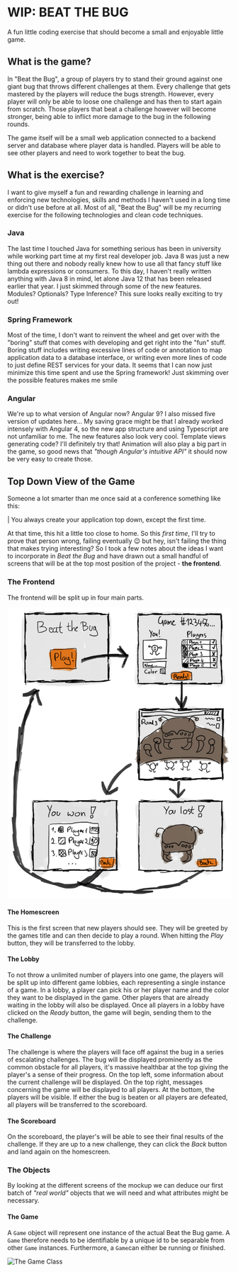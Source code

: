 # WIP: BEAT THE BUG
A fun little coding exercise that should become a small and enjoyable little game.

## What is the game?
In "Beat the Bug", a group of players try to stand their ground against one giant bug that throws different challenges at them. Every challenge that gets mastered by the players will reduce the bugs strength. However, every player will only be able to loose one challenge and has then to start again from scratch. Those players that beat a challenge however will become stronger, being able to inflict more damage to the bug in the following rounds.

The game itself will be a small web application connected to a backend server and database where player data is handled. Players will be able to see other players and need to work together to beat the bug.

## What is the exercise?
I want to give myself a fun and rewarding challenge in learning and enforcing new technologies, skills and methods I haven't used in a long time or didn't use before at all. Most of all, "Beat the Bug" will be my recurring exercise for the following technologies and clean code techniques.

### Java
The last time I touched Java for something serious has been in university while working part time at my first real developer job. Java 8 was just a new thing out there and nobody really knew how to use all that fancy stuff like lambda expressions or consumers. To this day, I haven't really written anything with Java 8 in mind, let alone Java 12 that has been released earlier that year. I just skimmed through some of the new features. Modules? Optionals? Type Inference? This sure looks really exciting to try out!

### Spring Framework
Most of the time, I don't want to reinvent the wheel and get over with the "boring" stuff that comes with developing and get right into the "fun" stuff. Boring stuff includes writing excessive lines of code or annotation to map application data to a database interface, or writing even more lines of code to just define REST services for your data. It seems that I can now just minimize this time spent and use the Spring framework! Just skimming over the possible features makes me smile 

### Angular
We're up to what version of Angular now? Angular 9? I also missed five version of updates here... My saving grace might be that I already worked intensely with Angular 4, so the new app structure and using Typescript are not unfamiliar to me. The new features also look very cool. Template views generating code? I'll definitely try that! Animation will also play a big part in the game, so good news that *"though Angular's intuitive API"* it should now be very easy to create those.

## Top Down View of the Game
Someone a lot smarter than me once said at a conference something like this:

| You always create your application top down, except the first time.

At that time, this hit a little too close to home. So this *first time*, I'll try to prove that person wrong, failing eventually 😉 but hey, isn't failing the thing that makes trying interesting? So I took a few notes about the ideas I want to incorporate in *Beat the Bug* and have drawn out a small handful of screens that will be at the top most position of the project - **the frontend**.

### The Frontend
The frontend will be split up in four main parts.

![The simple frontend](./resources/images/frontend_mockup.png)

#### The Homescreen
This is the first screen that new players should see. They will be greeted by the games title and can then decide to play a round. When hitting the *Play* button, they will be transferred to the lobby.

#### The Lobby
To not throw a unlimited number of players into one game, the players will be split up into different game lobbies, each representing a single instance of a game. In a lobby, a player can pick his or her player name and the color they want to be displayed in the game. Other players that are already waiting in the lobby will also be displayed. Once all players in a lobby have clicked on the *Ready* button, the game will begin, sending them to the challenge.

#### The Challenge
The challenge is where the players will face off against the bug in a series of escalating challenges. The bug will be displayed prominently as the common obstacle for all players, it's massive healthbar at the top giving the player's a sense of their progress. On the top left, some information about the current challenge will be displayed. On the top right, messages concerning the game will be displayed to all players. At the bottom, the players will be visible. If either the bug is beaten or all players are defeated, all players will be transferred to the scoreboard.

#### The Scoreboard
On the scoreboard, the player's will be able to see their final results of the challenge. If they are up to a new challenge, they can click the *Back* button and land again on the homescreen.

### The Objects
By looking at the different screens of the mockup we can deduce our first batch of *"real world"* objects that we will need and what attributes might be necessary.

#### The Game
A `Game` object will represent one instance of the actual Beat the Bug game. A `Game` therefore needs to be identifiable by a unique id to be separable from other `Game` instances. Furthermore, a `Game`can either be running or finished.

![The Game Class](http://www.plantuml.com/plantuml/proxy?cache=no&src=https://https://raw.githubusercontent.com/daedal-knickerbockers/code_exercises/master/resources/diagrams/Game.puml)